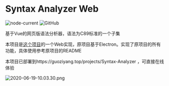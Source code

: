 # Syntax Analyzer Web

![node-current](https://img.shields.io/node/v/vue-cli)
![GitHub](https://img.shields.io/github/license/CN-GuoZiyang/Syntax-Analyzer-Web)

基于Vue的网页版语法分析器，语法为C89标准的一个子集

本项目是[这个项目](https://github.com/CN-GuoZiyang/Syntax-Analyzer)的一个Web实现，原项目基于Electron。实现了原项目的所有功能，具体使用参考原项目的README

本项目已部署到https://guoziyang.top/projects/Syntax-Analyzer ，可直接在线体验

![2020-06-19-10.03.30.png](https://img.guoziyang.top/images/2020/06/19/2020-06-19-10.03.30.png)
